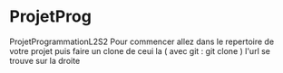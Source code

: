# ProjetProg
ProjetProgrammationL2S2
Pour commencer allez dans le repertoire de votre projet puis faire un clone de ceui la ( avec git : git clone <url>) l'url se trouve sur la droite 
